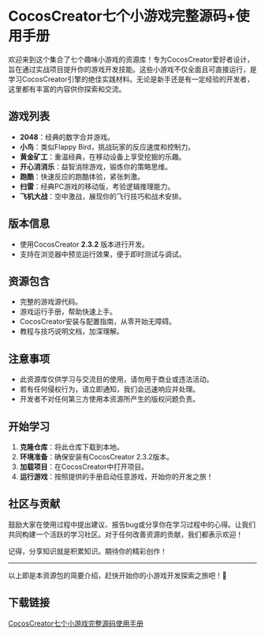 # CocosCreator七个小游戏完整源码+使用手册

欢迎来到这个集合了七个趣味小游戏的资源库！专为CocosCreator爱好者设计，旨在通过实战项目提升你的游戏开发技能。这些小游戏不仅全面且可直接运行，是学习CocosCreator引擎的绝佳实践材料。无论是新手还是有一定经验的开发者，这里都有丰富的内容供你探索和交流。

## 游戏列表
- **2048**：经典的数字合并游戏。
- **小鸟**：类似Flappy Bird，挑战玩家的反应速度和控制力。
- **黄金矿工**：重温经典，在移动设备上享受挖掘的乐趣。
- **开心消消乐**：益智消除游戏，锻炼你的策略思维。
- **跑酷**：快速反应的跑酷体验，紧张刺激。
- **扫雷**：经典PC游戏的移动版，考验逻辑推理能力。
- **飞机大战**：空中激战，展现你的飞行技巧和战术安排。

## 版本信息
- 使用CocosCreator **2.3.2** 版本进行开发。
- 支持在浏览器中预览运行效果，便于即时测试与调试。

## 资源包含
- 完整的游戏源代码。
- 游戏运行手册，帮助快速上手。
- CocosCreator安装与配置指南，从零开始无障碍。
- 教程与技巧说明文档，加深理解。

## 注意事项
- 此资源库仅供学习与交流目的使用，请勿用于商业或违法活动。
- 若有任何侵权行为，请立即通知，我们会迅速响应并处理。
- 开发者不对任何第三方使用本资源所产生的版权问题负责。

## 开始学习
1. **克隆仓库**：将此仓库下载到本地。
2. **环境准备**：确保安装有CocosCreator 2.3.2版本。
3. **加载项目**：在CocosCreator中打开项目。
4. **运行游戏**：按照提供的手册启动任意游戏，开始你的开发之旅！

## 社区与贡献
鼓励大家在使用过程中提出建议、报告bug或分享你在学习过程中的心得。让我们共同构建一个活跃的学习社区。对于任何改善资源的贡献，我们都表示欢迎！

记得，分享知识就是积累知识。期待你的精彩创作！

---

以上即是本资源包的简要介绍，赶快开始你的小游戏开发探索之旅吧！🌟

## 下载链接

[CocosCreator七个小游戏完整源码使用手册](https://pan.quark.cn/s/4bc1270f61b2)